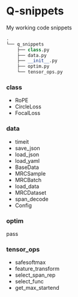 # Q-snippets

My working code snippets

```python
.
└── q_snippets
    ├── class.py
    ├── data.py
    ├── __init__.py
    ├── optim.py
    └── tensor_ops.py
```

### class

- RoPE
- CircleLoss
- FocalLoss

### data

- timeit
- save_json
- load_json
- load_yaml
- BaseData
- MRCSample
- MRCBatch
- load_data
- MRCDataset
- span_decode
- Config

### optim

pass

### tensor_ops

- safesoftmax
- feature_transform
- select_span_rep
- select_func
- get_max_startend
